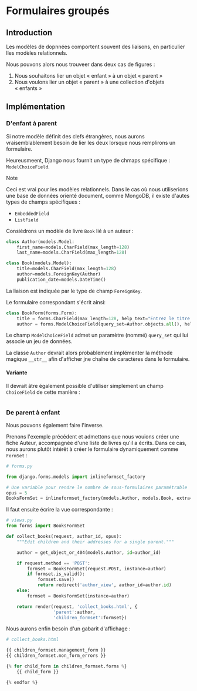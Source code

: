# Formulaires groupés

## Introduction

Les modèles de dopnnées comportent souvent des liaisons, en particulier lles modèles relationnels.

Nous pouvons alors nous trouveer dans deux cas de figures :

1. Nous souhaitons lier un objet « enfant » à un objet « parent »
2. Nous voulons lier un objet « parent » à une collection d'objets « enfants »

## Implémentation

### D'enfant à parent

Si notre modèle définit des clefs étrangères, nous aurons vraisemblablement besoin de lier les deux lorsque nous remplirons un formulaire.

Heureusmeent, Django nous fournit un type de chmaps spécifique : `ModelChoiceField`.

> [!NOTE]
> Ceci est vrai pour les modèles relationnels. Dans le cas où nous utiliserions une base de données orienté document, comme MongoDB, il existe d'autes types de champs spécifiques :
> 
> - `EmbeddedField`
> - `ListField`

Consiédrons un modèle de livre `Book` lié à un auteur : 

```python
class Author(models.Model:
    first_name=models.CharField(max_length=128)
    last_name=models.CharField(max_length=128)

class Book(models.Model):
    title=models.CharField(max_length=128)
    author=models.ForeignKey(Author)
    publication_date=models.DateTime()
```

La liaison est indiquée par le type de champ `ForeignKey`.

Le formulaire correspondant s'écrit ainsi:

```python
class BookForm(forms.Form):
    title = forms.CharField(max_length=128, help_text="Entrez le titre du livre.")
    author = forms.ModelChoiceField(query_set=Author.objects.all(), help_text="Choisissez un auteur.")
```

Le champ `ModelChoiceField` admet un paramètre (nommé) `query_set` qui lui associe un jeu de données.

La classe `Author` devrait alors probablement implémenter la méthode magique `__str__` afin d'afficher jne chaîne de caractères dans le formulaire.

#### Variante

Il devrait âtre également possible d'utiliser simplement un champ `ChoiceField` de cette manière :

```python

```

### De parent à enfant

Nous pouvons également faire l'inverse.

Prenons l'exemple précédent et admettons que nous vouions créer une fiche Auteur, accompagnée d'une liste de livres qu'il a écrits. Dans ce cas, nous aurons plutôt intérêt à créer le formulaire dynamiquement comme `FormSet` :

```python
# forms.py

from django.forms.models import inlineformset_factory

# Une variable pour rendre le nombre de sous-formulaires paramétrable
opus = 5
BooksFormSet = inlineformset_factory(models.Author, models.Book, extra=opus)
```

Il faut ensuite écrire la vue correspondante :

```python
# views.py
from forms import BooksFormSet

def collect_books(request, author_id, opus):
    """Edit children and their addresses for a single parent."""

    author = get_object_or_404(models.Author, id=author_id)

    if request.method == 'POST':
        formset = BooksFormSet(request.POST, instance=author)
        if formset.is_valid():
            formset.save()
            return redirect('author_view', author_id=author.id)
    else:
        formset = BooksFormSet(instance=author)

    return render(request, 'collect_books.html', {
                  'parent':author,
                  'children_formset':formset})
```

Nous aurons enfin besoin  d'un gabarit d'affichage :

```python
# collect_books.html

{{ children_formset.management_form }}
{{ children_formset.non_form_errors }}

{% for child_form in children_formset.forms %}
    {{ child_form }}

{% endfor %}
```

